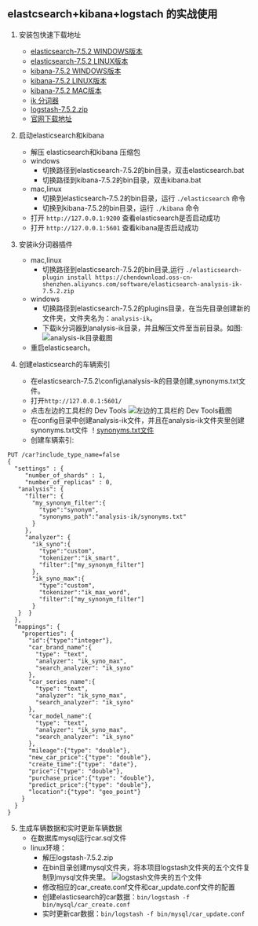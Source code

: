 ## elastcsearch+kibana+logstach 的实战使用

1. 安装包快速下载地址
    * [elasticsearch-7.5.2 WINDOWS版本](https://chendownload.oss-cn-shenzhen.aliyuncs.com/software/elasticsearch-7.5.2-windows-x86_64.zip)
    * [elasticsearch-7.5.2 LINUX版本](https://chendownload.oss-cn-shenzhen.aliyuncs.com/software/elasticsearch-7.5.2-linux-x86_64.tar.gz)
    * [kibana-7.5.2 WINDOWS版本](https://chendownload.oss-cn-shenzhen.aliyuncs.com/software/kibana-7.5.2-windows-x86_64.zip)
    * [kibana-7.5.2 LINUX版本](https://chendownload.oss-cn-shenzhen.aliyuncs.com/software/kibana-7.5.2-linux-x86_64.tar.gz)
    * [kibana-7.5.2 MAC版本](https://chendownload.oss-cn-shenzhen.aliyuncs.com/software/kibana-7.5.2-darwin-x86_64.tar.gz)
    * [ik 分词器](https://chendownload.oss-cn-shenzhen.aliyuncs.com/software/elasticsearch-analysis-ik-7.5.2.zip)
    * [logstash-7.5.2.zip](https://chendownload.oss-cn-shenzhen.aliyuncs.com/software/logstash-7.5.2.zip)
    * [官网下载地址](https://www.elastic.co/cn/downloads/)
2. 启动elasticsearch和kibana
    - 解压  elasticsearch和kibana 压缩包
    - windows
        * 切换路径到elasticsearch-7.5.2的bin目录，双击elasticsearch.bat
        * 切换路径到kibana-7.5.2的bin目录，双击kibana.bat
    - mac,linux
        * 切换到elasticsearch-7.5.2的bin目录，运行 
        ```./elasticsearch``` 命令
        * 切换到kibana-7.5.2的bin目录，运行  ```./kibana``` 命令
    - 打开 ```http://127.0.0.1:9200``` 查看elasticsearch是否启动成功
    - 打开 ```http://127.0.0.1:5601``` 查看kibana是否启动成功
    
3. 安装ik分词器插件
    - mac,linux
        - 切换路径到elasticsearch-7.5.2的bin目录,运行
        ```./elasticsearch-plugin install https://chendownload.oss-cn-shenzhen.aliyuncs.com/software/elasticsearch-analysis-ik-7.5.2.zip```
    - windows
        - 切换路径到elasticsearch-7.5.2的plugins目录，在当先目录创建新的文件夹，文件夹名为：```analysis-ik```。
        - 下载ik分词器到analysis-ik目录，并且解压文件至当前目录。如图:
        ![analysis-ik目录截图](https://chendownload.oss-cn-shenzhen.aliyuncs.com/images/analysis-ik-screenshot.jpg)    
    - 重启elasticsearch。
        
4. 创建elasticsearch的车辆索引
    - 在elasticsearch-7.5.2\config\analysis-ik的目录创建,synonyms.txt文件。
    - 打开```http://127.0.0.1:5601/```        
    - 点击左边的工具栏的 Dev Tools
    ![左边的工具栏的 Dev Tools截图](https://chendownload.oss-cn-shenzhen.aliyuncs.com/images/kibana-dev-tools.png)
    - 在config目录中创建analysis-ik文件，并且在analysis-ik文件夹里创建synonyms.txt文件
    ！[synonyms.txt文件](https://chendownload.oss-cn-shenzhen.aliyuncs.com/images/synonyms-ik.png)
    - 创建车辆索引:
 ```
 PUT /car?include_type_name=false
{
   "settings" : {
      "number_of_shards" : 1,
      "number_of_replicas" : 0,
    "analysis": {
      "filter": {
        "my_synonym_filter":{
          "type":"synonym",
          "synonyms_path":"analysis-ik/synonyms.txt"
        }
      },
      "analyzer": {
        "ik_syno":{
          "type":"custom",
          "tokenizer":"ik_smart",
          "filter":["my_synonym_filter"]
        },
        "ik_syno_max":{
          "type":"custom",
          "tokenizer":"ik_max_word",
          "filter":["my_synonym_filter"]
        }
    }  }
   },
   "mappings": {
     "properties": {
       "id":{"type":"integer"},
       "car_brand_name":{
         "type": "text",
         "analyzer": "ik_syno_max",
         "search_analyzer": "ik_syno"
       },
       "car_series_name":{
         "type": "text",
         "analyzer": "ik_syno_max",
         "search_analyzer": "ik_syno"
       },
       "car_model_name":{
         "type": "text",
         "analyzer": "ik_syno_max",
         "search_analyzer": "ik_syno"
       },
       "mileage":{"type": "double"}, 
       "new_car_price":{"type": "double"},
       "create_time":{"type": "date"},
       "price":{"type": "double"},
       "purchase_price":{"type": "double"},
       "predict_price":{"type": "double"},
       "location":{"type": "geo_point"}
     }
   }
}
```   

5. 生成车辆数据和实时更新车辆数据
    - 在数据库mysql运行car.sql文件
    - linux环境：
        - 解压logstash-7.5.2.zip
        - 在bin目录创建mysql文件夹，将本项目logstash文件夹的五个文件复制到mysql文件夹里。
        ![logstash文件夹的五个文件](https://chendownload.oss-cn-shenzhen.aliyuncs.com/images/logstash-files.png)
        - 修改相应的car_create.conf文件和car_update.conf文件的配置
        - 创建elasticsearch的car数据：```bin/logstash -f bin/mysql/car_create.conf ```
        - 实时更新car数据：```bin/logstash -f bin/mysql/car_update.conf ```